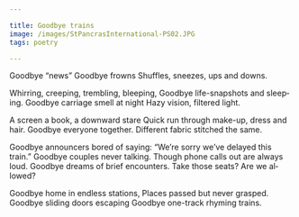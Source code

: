```yaml
---

title: Goodbye trains
image: /images/StPancrasInternational-PS02.JPG
tags: poetry

---
```


Good­bye “news”
Good­bye frowns
Shuffles, sneezes, ups and downs.

Whirr­ing, creep­ing, trem­bling, bleep­ing,
Good­bye life-snap­shots and sleep­ing.
Good­bye car­riage smell at night
Hazy vis­ion, filtered light.

A screen a book, a down­ward stare
Quick run through make-up, dress and hair.
Good­bye every­one to­gether.
​Dif­fer­ent fab­ric stitched the same.

Good­bye an­noun­cers bored of say­ing:
“We’re sorry we’ve delayed this train.”
Good­bye couples never talk­ing.
Though phone calls out are al­ways loud.
Good­bye dreams of brief en­coun­ters.
Take those seats? Are we al­lowed?

Good­bye home in end­less sta­tions,
Places passed but never grasped.
Good­bye slid­ing doors es­cap­ing
Good­bye one-track rhym­ing trains.
